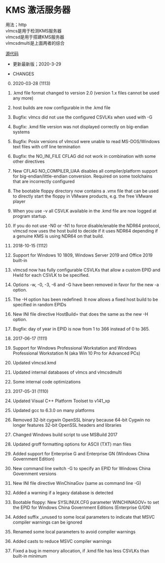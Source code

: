 # KMS 激活服务器  

用法；http  
vlmcs是用于检测KMS服务器  
vlmcsd是用于搭建KMS服务器  
vlmcsdmulti是上面两者的综合  

[源代码](https://forums.mydigitallife.net/threads/emulated-kms-servers-on-non-windows-platforms.50234/ "源码")

- 更新最新版；2020-3-29

- CHANGES
0. 2020-03-28 (1113)
1. .kmd file format changed to version 2.0 (version 1.x files cannot be used any more)
2. host builds are now configurable in the .kmd file
3. Bugfix: vlmcs did not use the configured CSVLKs when used with -G
4. Bugfix: .kmd file version was not displayed correctly on big-endian systems
5. Bugfix: Posix versions of vlmcsd were unable to read MS-DOS/Windows text files with crlf line termination
6. Bugfix: the NO_INI_FILE CFLAG did not work in combination with some other directives
7. New CFLAG NO_COMPILER_UAA disables all compiler/platform support for big-endian/little-endian conversion. Required on some toolchains that are incorrectly configured
8. The bootable floppy directory now contains a .vmx file that can be used to directly start the floppy in VMware products, e.g. the free VMware player
9. When you use -v all CSVLK available in the .kmd file are now logged at program startup.
10. If you do not use -N0 or -N1 to force disable/enable the NDR64 protocol, vlmcsd now uses the host build to decide if it uses NDR64 depending if a genuine KMS is using NDR64 on that build.

0. 2018-10-15 (1112)
1. Support for Windows 10 1809, Windows Server 2019 and Office 2019 built-in
2. vlmcsd now has fully configurable CSVLKs that allow a custom EPID and HwId for each CSVLK to be specified.
3. Options -w, -0, -3, -6 and -G have been removed in favor for the new -a option.
4. The -H option has been redefined: It now allows a fixed host build to be specified in random EPIDs
5. New INI file directive HostBuild= that does the same as the new -H option.
6. Bugfix: day of year in EPID is now from 1 to 366 instead of 0 to 365.

0. 2017-06-17 (1111)
1. Support for Windows Professional Workstation and Windows Professional Workstation N (aka Win 10 Pro for Advanced PCs)
2.  Updated vlmcsd.kmd
3.  Updated internal databases of vlmcs and vlmcsdmulti
4.  Some internal code optimizations

0. 2017-05-31 (1110)
1. Updated Visual C++ Platform Toolset to v141_xp
2. Updated gcc to 6.3.0 on many platforms
3. Removed 32-bit cygwin OpenSSL binary because 64-bit Cygwin no longer features 32-bit OpenSSL headers and libraries
4. Changed Windows build script to use MSBuild 2017
5. Updated groff formatting options for ASCII (TXT) man files
6. Added support for Enterprise G and Enterprise GN (Windows China Government Edition)
7. New command line switch -G <EPID> to specify an EPID for Windows China Government versions
8. New INI file directive WinChinaGov (same as command line -G)
9. Added a warning if a legacy database is detected
10. Bootable floppy: New SYSLINUX.CFG parameter WINCHINAGOV= to set the EPID for Windows China Government Editions (Enterprise G/GN)
11. Added suffix _unused to some local parameters to indicate that MSVC compiler warnings can be ignored
12. Renamed some local parameters to avoid compiler warnings
13. Added casts to reduce MSVC compiler warnings
14. Fixed a bug in memory allocation, if .kmd file has less CSVLKs than built-in minimum


